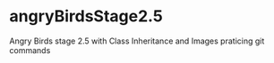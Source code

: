 # angryBirdsStage2.5
Angry Birds stage 2.5 with Class Inheritance and Images
praticing git commands 